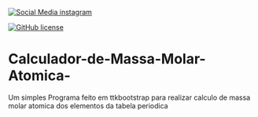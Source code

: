 
[![Social Media instagram](https://img.shields.io/badge/Follow%20@3Djhey-613-red.svg?style=social&logo=instagram)](https://github.com/DesignerDjalma/Calculador-de-Massa-Molar-Atomica-/)


[![GitHub license](https://img.shields.io/badge/license-MIT-blue.svg?style=flat-square)](https://github.com/DesignerDjalma/Calculador-de-Massa-Molar-Atomica-/)

# Calculador-de-Massa-Molar-Atomica-
Um simples Programa feito em ttkbootstrap para realizar calculo de massa molar atomica dos elementos da tabela periodica
